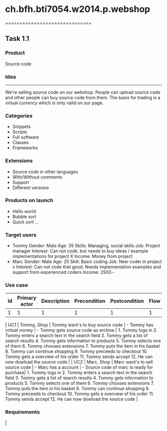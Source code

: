 # ch.bfh.bti7054.w2014.p.webshop
==============================

## Task 1.1

### Product
Source code

### Idea
---
We're selling source code on our webshop. People can upload source code and other people can buy source code from them. The basis for trading is a virtual currency which is only valid on our page.

### Categories
- Snippets
- Scripts
- Full software
- Classes
- Frameworks

### Extensions
- Source code in other languages
- With/Without comments
- Support
- Different versions


### Products on launch
- Hello world
- Bubble sort
- Quick sort
...

### Target users
- Tommy
    Gender:     Male
    Age:        35
    Skills:     Managing, social skills
    Job:        Project manager
    Interest:   Can not code, but needs to buy ideas / example implementations for project X
    Income:     Money from project
- Marc
    Gender:     Male
    Age:        25
    Skill:      Basic coding
    Job:        New coder in project x
    Interest:   Can not code that good. Needs implementation examples and support from experienced coders
    Income:     2500.-

### Use case

| Id | Primary actor | Description | Precondition | Postcondition | Flow |
| -- | ------------- | ----------- | ------------ | ------------- | ---- |
| 1   | 1              |   1          |1              |  1             |  1    |


| UC1 | Tommy, Shop | Tommy want's to buy source code | - Tommy has virtual money | - Tommy gets source code as archive | 1. Tommy logs in 2. Tommy enters a search text in the search field 3. Tommy gets a list of search results 4. Tommy gets information to products  5. Tommy selects one of them 6. Tommy chooses extensions 7. Tommy puts the item in his basket 8. Tommy can continue shopping 9. Tommy preceeds to checkout 10. Tommy gets a overview of his order 11. Tommy sends accept 12. He can now dowload the source code |
| UC2 | Marc, Shop | Marc want's to sell source code | - Marc has a account | - Source code of marc is ready for purchase| 1. Tommy logs in 2. Tommy enters a search text in the search field 3. Tommy gets a list of search results 4. Tommy gets information to products  5. Tommy selects one of them 6. Tommy chooses extensions 7. Tommy puts the item in his basket 8. Tommy can continue shopping 9. Tommy preceeds to checkout 10. Tommy gets a overview of his order 11. Tommy sends accept 12. He can now dowload the source code |

### Requirements

| 
